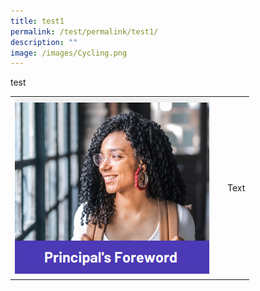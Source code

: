 ```yaml
---
title: test1
permalink: /test/permalink/test1/
description: ""
image: /images/Cycling.png
---
```

test



|  |  |  |
| -------- | -------- | -------- |
| ![](/images/Test/picture01.png)     | ![]()    | Text     |

